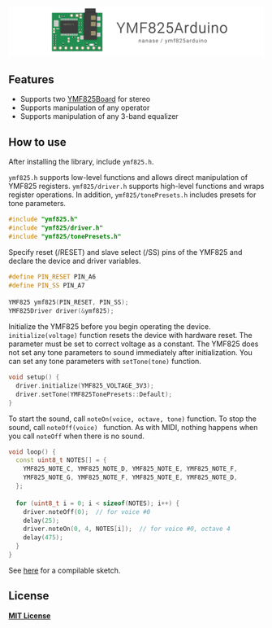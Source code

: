 ![YMF825Arduino](resource/header.png)

## Features

- Supports two [YMF825Board](https://yamaha-webmusic.github.io/ymf825board/intro/) for stereo
- Supports manipulation of any operator
- Supports manipulation of any 3-band equalizer

## How to use

After installing the library, include `ymf825.h`.

`ymf825.h` supports low-level functions and allows direct manipulation of YMF825 registers.
`ymf825/driver.h` supports high-level functions and wraps register operations. In addition, `ymf825/tonePresets.h` includes presets for tone parameters.

```cpp
#include "ymf825.h"
#include "ymf825/driver.h"
#include "ymf825/tonePresets.h"
```

Specify reset (/RESET) and slave select (/SS) pins of the YMF825 and declare the device and driver variables.

```cpp
#define PIN_RESET PIN_A6
#define PIN_SS PIN_A7

YMF825 ymf825(PIN_RESET, PIN_SS);
YMF825Driver driver(&ymf825);
```

Initialize the YMF825 before you begin operating the device. `initialize(voltage)` function resets the device with hardware reset. The parameter must be set to correct voltage as a constant.
The YMF825 does not set any tone parameters to sound immediately after initialization. You can set any tone parameters with `setTone(tone)` function.

```cpp
void setup() {
  driver.initialize(YMF825_VOLTAGE_3V3);
  driver.setTone(YMF825TonePresets::Default);
}
```

To start the sound, call `noteOn(voice, octave, tone)` function. To stop the sound, call `noteOff(voice) ` function. As with MIDI, nothing happens when you call `noteOff` when there is no sound.

```cpp
void loop() {
  const uint8_t NOTES[] = {
    YMF825_NOTE_C, YMF825_NOTE_D, YMF825_NOTE_E, YMF825_NOTE_F,
    YMF825_NOTE_G, YMF825_NOTE_F, YMF825_NOTE_E, YMF825_NOTE_D,
  };

  for (uint8_t i = 0; i < sizeof(NOTES); i++) {
    driver.noteOff(0);  // for voice #0
    delay(25);
    driver.noteOn(0, 4, NOTES[i]);  // for voice #0, octave 4
    delay(475);
  }
}
```

See [here](./examples/simple_tone/simple_tone.ino) for a compilable sketch.

## License

[__MIT License__](./LICENSE)
